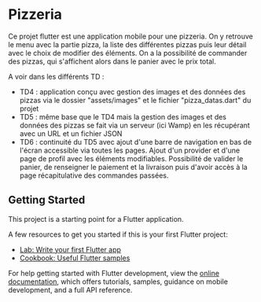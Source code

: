 # Pizzeria

Ce projet flutter est une application mobile pour une pizzeria. On y retrouve le menu avec la partie pizza, la liste des différentes pizzas puis leur détail avec le choix de modifier des éléments. On a la possibilité de commander des pizzas, qui s'affichent alors dans le panier avec le prix total.

A voir dans les différents TD :
  - TD4 : application conçu avec gestion des images et des données des pizzas via le dossier "assets/images" et le fichier "pizza_datas.dart" du projet
  - TD5 : même base que le TD4 mais la gestion des images et des données des pizzas se fait via un serveur (ici Wamp) en les récupérant avec un URL et un fichier JSON
  - TD6 : continuité du TD5 avec ajout d'une barre de navigation en bas de l'écran accessible via toutes les pages. Ajout d'un provider et d'une page de profil avec les éléments modifiables. Possibilité de valider le panier, de renseigner le paiement et la livraison puis d'avoir accès à la page récapitulative des commandes passées.

## Getting Started

This project is a starting point for a Flutter application.

A few resources to get you started if this is your first Flutter project:

- [Lab: Write your first Flutter app](https://docs.flutter.dev/get-started/codelab)
- [Cookbook: Useful Flutter samples](https://docs.flutter.dev/cookbook)

For help getting started with Flutter development, view the
[online documentation](https://docs.flutter.dev/), which offers tutorials,
samples, guidance on mobile development, and a full API reference.
